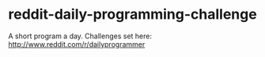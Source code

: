 reddit-daily-programming-challenge
==================================

A short program a day. Challenges set here: http://www.reddit.com/r/dailyprogrammer